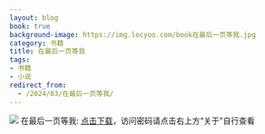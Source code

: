 ```yaml
---
layout: blog
book: true
background-image: https://img.locyoo.com/book在最后一页等我.jpg
category: 书籍
title: 在最后一页等我
tags:
- 书籍
- 小说
redirect_from:
  - /2024/03/在最后一页等我/
---
```

![](https://img.locyoo.com/book在最后一页等我.jpg)
在最后一页等我: <a name = "ref1" href="https://url18.ctfile.com/f/50983618-1063935788-e2fc8b?p=3619">点击下载</a>，访问密码请点击右上方“关于”自行查看